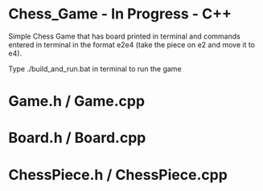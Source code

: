 # Chess_Game - In Progress - C++

Simple Chess Game that has board printed in terminal and commands entered in terminal in the format e2e4 (take the piece on e2 and move it to e4).

Type ./build_and_run.bat in terminal to run the game

# Game.h / Game.cpp


# Board.h / Board.cpp


# ChessPiece.h / ChessPiece.cpp
